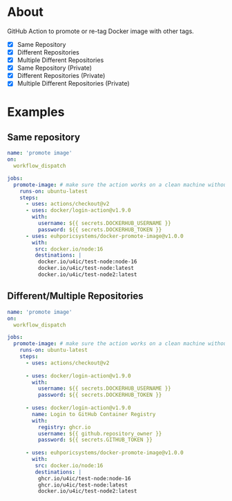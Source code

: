 # About
GitHub Action to promote or re-tag Docker image with other tags.
 - [x] Same Repository
 - [x] Different Repositories
 - [x] Multiple Different Repositories
 - [x] Same Repository (Private)
 - [x] Different Repositories (Private)
 - [x] Multiple Different Repositories (Private)

# Examples

## Same repository

```yaml
name: 'promote image'
on: 
  workflow_dispatch

jobs:
  promote-image: # make sure the action works on a clean machine without building
    runs-on: ubuntu-latest
    steps:
      - uses: actions/checkout@v2
      - uses: docker/login-action@v1.9.0
        with:
          username: ${{ secrets.DOCKERHUB_USERNAME }}
          password: ${{ secrets.DOCKERHUB_TOKEN }}
      - uses: euhporicsystems/docker-promote-image@v1.0.0
        with:
         src: docker.io/node:16
         destinations: |
          docker.io/u4ic/test-node:node-16
          docker.io/u4ic/test-node:latest
          docker.io/u4ic/test-node2:latest


```

## Different/Multiple Repositories

```yaml
name: 'promote image'
on: 
  workflow_dispatch

jobs:
  promote-image: # make sure the action works on a clean machine without building
    runs-on: ubuntu-latest
    steps:
      - uses: actions/checkout@v2
      
      - uses: docker/login-action@v1.9.0
        with:
          username: ${{ secrets.DOCKERHUB_USERNAME }}
          password: ${{ secrets.DOCKERHUB_TOKEN }}
      
      - uses: docker/login-action@v1.9.0
        name: Login to GitHub Container Registry        
        with:
          registry: ghcr.io
          username: ${{ github.repository_owner }}
          password: ${{ secrets.GITHUB_TOKEN }}
      
      - uses: euhporicsystems/docker-promote-image@v1.0.0
        with:
         src: docker.io/node:16
         destinations: |
          ghcr.io/u4ic/test-node:node-16
          ghcr.io/u4ic/test-node:latest
          docker.io/u4ic/test-node2:latest


```
